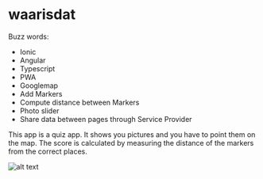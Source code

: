 # waarisdat
Buzz words:

- Ionic
- Angular
- Typescript
- PWA
- Googlemap
- Add Markers
- Compute distance between Markers
- Photo slider
- Share data between pages through Service Provider

This app is a quiz app.
It shows you pictures and you have to point them on the map.
The score is calculated by measuring the distance of the markers from the correct places.

![alt text](https://github.com/[username]/[reponame]/blob/[branch]/image.jpg?raw=true)
